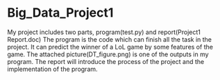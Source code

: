 # Big_Data_Project1
My project includes two parts, program(test.py) and report(Project1 Report.doc)
The program is the code which can finish all the task in the project.
It can predict the winner of a LoL game by some features of the game. 
The attached picture(DT_figure.png) is one of the outputs in my program.
The report will introduce the process of the project and the implementation of the program.
